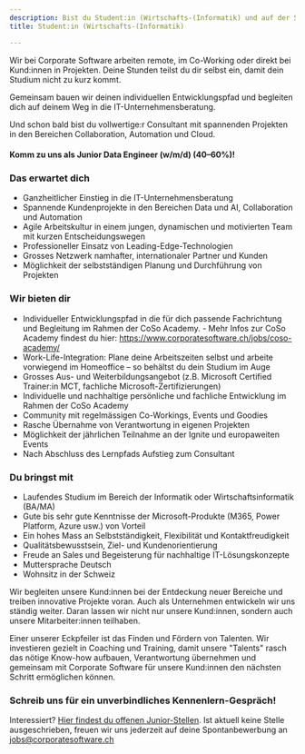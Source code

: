 ```yaml
---
description: Bist du Student:in (Wirtschafts-(Informatik) und auf der Suche nach einer praxisorientierten Weiterentwicklungsmöglichkeit? Juhu!
title: Student:in (Wirtschafts-(Informatik)

---
```


Wir bei Corporate Software arbeiten remote, im Co-Working oder direkt bei Kund:innen in Projekten. Deine Stunden teilst du dir selbst ein, damit dein Studium nicht zu kurz kommt.
 
Gemeinsam bauen wir deinen individuellen Entwicklungspfad und begleiten dich auf deinem Weg in die IT-Unternehmensberatung.
 
Und schon bald bist du vollwertige:r Consultant mit spannenden Projekten in den Bereichen Collaboration, Automation und Cloud.
 
#### Komm zu uns als Junior Data Engineer (w/m/d) (40–60%)!
 
### Das erwartet dich
- Ganzheitlicher Einstieg in die IT-Unternehmensberatung
- Spannende Kundenprojekte in den Bereichen Data und AI, Collaboration und Automation
- Agile Arbeitskultur in einem jungen, dynamischen und motivierten Team mit kurzen Entscheidungswegen
- Professioneller Einsatz von Leading-Edge-Technologien
- Grosses Netzwerk namhafter, internationaler Partner und Kunden
- Möglichkeit der selbstständigen Planung und Durchführung von Projekten
 
### Wir bieten dir
 
- Individueller Entwicklungspfad in die für dich passende Fachrichtung und Begleitung im Rahmen der CoSo Academy. - Mehr Infos zur CoSo Academy findest du hier: https://www.corporatesoftware.ch/jobs/coso-academy/
- Work-Life-Integration: Plane deine Arbeitszeiten selbst und arbeite vorwiegend im Homeoffice – so behältst du dein Studium im Auge
- Grosses Aus- und Weiterbildungsangebot (z.B. Microsoft Certified Trainer:in MCT, fachliche Microsoft-Zertifizierungen)
- Individuelle und nachhaltige persönliche und fachliche Entwicklung im Rahmen der CoSo Academy
- Community mit regelmässigen Co-Workings, Events und Goodies
- Rasche Übernahme von Verantwortung in eigenen Projekten
- Möglichkeit der jährlichen Teilnahme an der Ignite und europaweiten Events
- Nach Abschluss des Lernpfads Aufstieg zum Consultant
 
### Du bringst mit
 
- Laufendes Studium im Bereich der Informatik oder Wirtschaftsinformatik (BA/MA)
- Gute bis sehr gute Kenntnisse der Microsoft-Produkte (M365, Power Platform, Azure usw.) von Vorteil
- Ein hohes Mass an Selbstständigkeit, Flexibilität und Kontaktfreudigkeit
- Qualitätsbewusstsein, Ziel- und Kundenorientierung
- Freude an Sales und Begeisterung für nachhaltige IT-Lösungskonzepte
- Muttersprache Deutsch
- Wohnsitz in der Schweiz
 
Wir begleiten unsere Kund:innen bei der Entdeckung neuer Bereiche und treiben innovative Projekte voran. Auch als Unternehmen entwickeln wir uns ständig weiter. Daran lassen wir nicht nur unsere Kund:innen, sondern auch unsere Mitarbeiter:innen teilhaben.
 
Einer unserer Eckpfeiler ist das Finden und Fördern von Talenten. Wir investieren gezielt in Coaching und Training, damit unsere "Talents" rasch das nötige Know-how aufbauen, Verantwortung übernehmen und gemeinsam mit Corporate Software für unsere Kund:innen den nächsten Schritt ermöglichen können.
 
### Schreib uns für ein unverbindliches Kennenlern-Gespräch!

Interessiert? [Hier findest du offenen Junior-Stellen](/jobs "offene Stellen"). Ist aktuell keine Stelle ausgeschrieben, freuen wir uns jederzeit auf deine Spontanbewerbung an [jobs@corporatesoftware.ch](mailto:jobs@corporatesoftware.ch "Spontanbewerbung")